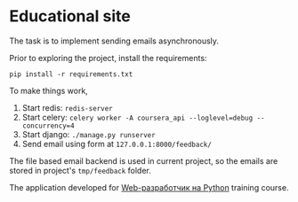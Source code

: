 # Educational site

The task is to implement sending emails asynchronously.

Prior to exploring the project, install the requirements:

    pip install -r requirements.txt
    
To make things work, 

1. Start redis: `redis-server`
2. Start celery: `celery worker -A coursera_api --loglevel=debug --concurrency=4`
3. Start django: `./manage.py runserver`
4. Send email using form at `127.0.0.1:8000/feedback/`

The file based email backend is used in current project,
so the emails are stored in project's `tmp/feedback` folder.
    
The application developed for [Web-разработчик на Python](https://otus.ru/lessons/webpython/) training course.
